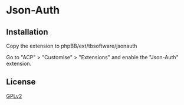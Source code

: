 # Json-Auth

## Installation

Copy the extension to phpBB/ext/tbsoftware/jsonauth

Go to "ACP" > "Customise" > "Extensions" and enable the "Json-Auth" extension.

## License

[GPLv2](license.txt)
